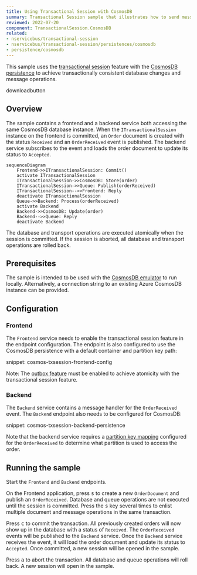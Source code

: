 ```yaml
---
title: Using Transactional Session with CosmosDB
summary: Transactional Session sample that illustrates how to send messages and modify data with CosmosDB in an atomic manner outside message handlers.
reviewed: 2022-07-20
component: TransactionalSession.CosmosDB
related:
- nservicebus/transactional-session
- nservicebus/transactional-session/persistences/cosmosdb
- persistence/cosmosdb
---
```


This sample uses the [transactional session](/nservicebus/transactional-session) feature  with the [CosmosDB persistence](/persistence/cosmosdb) to achieve transactionally consistent database changes and message operations.

downloadbutton

## Overview

The sample contains a frontend and a backend service both accessing the same CosmosDB database instance. When the `ITransactionalSession` instance on the frontend is committed, an `Order` document is created with the status `Received` and an `OrderReceived` event is published. The backend service subscribes to the event and loads the order document to update its status to `Accepted`.

```mermaid
sequenceDiagram
    Frontend->>ITransactionalSession: Commit()
    activate ITransactionalSession
    ITransactionalSession->>CosmosDB: Store(order)
    ITransactionalSession->>Queue: Publish(orderReceived)
    ITransactionalSession-->>Frontend: Reply
    deactivate ITransactionalSession
    Queue->>Backend: Process(orderReceived)
    activate Backend
    Backend->>CosmosDB: Update(order)
    Backend-->>Queue: Reply
    deactivate Backend
```

The database and transport operations are executed atomically when the session is committed. If the session is aborted, all database and transport operations are rolled back.

## Prerequisites

The sample is intended to be used with the [CosmosDB emulator](https://docs.microsoft.com/en-us/azure/cosmos-db/local-emulator?tabs=ssl-netstd21) to run locally. Alternatively, a connection string to an existing Azure CosmosDB instance can be provided.

## Configuration

### Frontend

The `Frontend` service needs to enable the transactional session feature in the endpoint configuration. The endpoint is also configured to use the CosmosDB persistence with a default container and partition key path:

snippet: cosmos-txsession-frontend-config

Note: The [outbox feature](/nservicebus/outbox/) must be enabled to achieve atomicity with the transactional session feature.

### Backend

The `Backend` service contains a message handler for the `OrderReceived` event. The `Backend` endpoint also needs to be configured for CosmosDB:

snippet: cosmos-txsession-backend-persistence

Note that the backend service requires a [partition key mapping](/persistence/cosmosdb/transactions.md#specifying-the-partitionkey-to-use-for-the-transaction) configured for the `OrderReceived` to determine what partition is used to access the order.

## Running the sample

Start the `Frontend` and `Backend` endpoints.

On the Frontend application, press <kbd>s</kbd> to create a new `OrderDocument` and publish an `OrderReceived`. Database and queue operations are not executed until the session is committed. Press the <kbd>s</kbd> key several times to enlist multiple document and message operations in the same transaction.

Press <kbd>c</kbd> to commit the transaction. All previously created orders will now show up in the database with a status of `Received`. The `OrderReceived` events will be published to the `Backend` service. Once the `Backend` service receives the event, it will load the order document and update its status to `Accepted`. Once committed, a new session will be opened in the sample.

Press <kbd>a</kbd> to abort the transaction. All database and queue operations will roll back. A new session will open in the sample.
